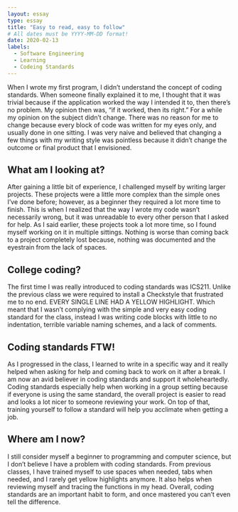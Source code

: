 ```yaml
---
layout: essay
type: essay
title: "Easy to read, easy to follow"
# All dates must be YYYY-MM-DD format!
date: 2020-02-13
labels:
  - Software Engineering
  - Learning
  - Codeing Standards
---
```


When I wrote my first program, I didn’t understand the concept of coding standards. When someone finally explained it to me, I thought that it was trivial because if the application worked the way I intended it to, then there’s no problem. My opinion then was, “if it worked, then its right.” For a while my opinion on the subject didn’t change. There was no reason for me to change because every block of code was written for my eyes only, and usually done in one sitting. I was very naive and believed that changing a few things with my writing style was pointless because it didn’t change the outcome or final product that I envisioned.

## What am I looking at?

After gaining a little bit of experience, I challenged myself by writing larger projects. These projects were a little more complex than the simple ones I’ve done before; however, as a beginner they required a lot more time to finish. This is when I realized that the way I wrote my code wasn’t necessarily wrong, but it was unreadable to every other person that I asked for help. As I said earlier, these projects took a lot more time, so I found myself working on it in multiple sittings. Nothing is worse than coming back to a project completely lost because, nothing was documented and the eyestrain from the lack of spaces.

## College coding?

The first time I was really introduced to coding standards was ICS211. Unlike the previous class we were required to install a Checkstyle that frustrated me to no end. EVERY SINGLE LINE HAD A YELLOW HIGHLIGHT. Which meant that I wasn’t complying with the simple and very easy coding standard for the class, instead I was writing code blocks with little to no indentation, terrible variable naming schemes, and a lack of comments.

## Coding standards FTW!

As I progressed in the class, I learned to write in a specific way and it really helped when asking for help and coming back to work on it after a break. I am now an avid believer in coding standards and support it wholeheartedly. Coding standards especially help when working in a group setting because if everyone is using the same standard, the overall project is easier to read and looks a lot nicer to someone reviewing your work. On top of that, training yourself to follow a standard will help you acclimate when getting a job.

## Where am I now?

I still consider myself a beginner to programming and computer science, but I don’t believe I have a problem with coding standards. From previous classes, I have trained myself to use spaces when needed, tabs when needed, and I rarely get yellow highlights anymore. It also helps when reviewing myself and tracing the functions in my head. Overall, coding standards are an important habit to form, and once mastered you can’t even tell the difference.
